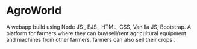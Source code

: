 # AgroWorld
A webapp build using Node JS , EJS , HTML, CSS, Vanilla JS, Bootstrap. A platform for farmers where they can buy/sell/rent agricultural equipment and machines from other farmers. farmers can also sell their crops .
